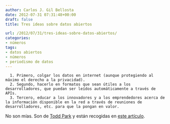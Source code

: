 ```yaml
---
author: Carlos J. Gil Bellosta
date: 2012-07-31 07:31:48+00:00
draft: false
title: Tres ideas sobre datos abiertos

url: /2012/07/31/tres-ideas-sobre-datos-abiertos/
categories:
- números
tags:
- datos abiertos
- números
- periodismo de datos
---
```



	  1. Primero, colgar los datos en internet (aunque protegiendo al máximo el derecho a la privacidad).
	  2. Segundo, hacerlo en formatos que sean útiles a los desarrolladores, que puedan ser leídos automáticamente a través de APIs.
	  3. Tercero, educar a los innovadores y a los emprendedores acerca de la información disponible en la red a través de reuniones de desarrolladores, etc. para que la pongan en valor.


No son mías. Son de [Todd Park](http://en.wikipedia.org/wiki/Todd_Park) y están recogidas en [este artículo](https://www.mckinseyquarterly.com/Unleashing_governments_innovation_mojo_An_interview_with_the_US_chief_technology_officer_2977).
